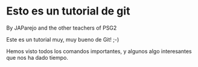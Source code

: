 # Esto es un tutorial de git
By JAParejo and the other teachers of PSG2


Este es un tutorial muy, muy bueno de Git! ;-)

Hemos visto todos los comandos importantes, y algunos algo interesantes que nos ha dado tiempo.
